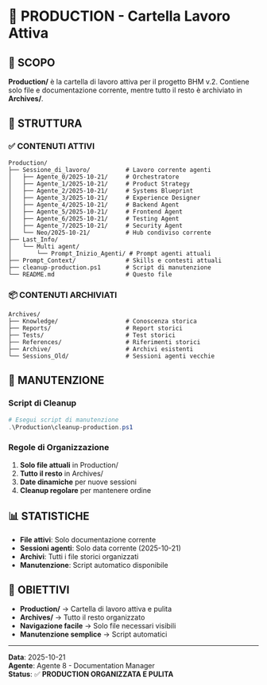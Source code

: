 # 📁 PRODUCTION - Cartella Lavoro Attiva

## 🎯 SCOPO
**Production/** è la cartella di lavoro attiva per il progetto BHM v.2. Contiene solo file e documentazione corrente, mentre tutto il resto è archiviato in **Archives/**.

## 📂 STRUTTURA

### **✅ CONTENUTI ATTIVI**
```
Production/
├── Sessione_di_lavoro/          # Lavoro corrente agenti
│   ├── Agente_0/2025-10-21/     # Orchestratore
│   ├── Agente_1/2025-10-21/     # Product Strategy
│   ├── Agente_2/2025-10-21/     # Systems Blueprint
│   ├── Agente_3/2025-10-21/     # Experience Designer
│   ├── Agente_4/2025-10-21/     # Backend Agent
│   ├── Agente_5/2025-10-21/     # Frontend Agent
│   ├── Agente_6/2025-10-21/     # Testing Agent
│   ├── Agente_7/2025-10-21/     # Security Agent
│   └── Neo/2025-10-21/          # Hub condiviso corrente
├── Last_Info/
│   └── Multi agent/
│       └── Prompt_Inizio_Agenti/ # Prompt agenti attuali
├── Prompt_Context/              # Skills e contesti attuali
├── cleanup-production.ps1       # Script di manutenzione
└── README.md                    # Questo file
```

### **📦 CONTENUTI ARCHIVIATI**
```
Archives/
├── Knowledge/                   # Conoscenza storica
├── Reports/                     # Report storici
├── Tests/                       # Test storici
├── References/                  # Riferimenti storici
├── Archive/                     # Archivi esistenti
└── Sessions_Old/                # Sessioni agenti vecchie
```

## 🔄 MANUTENZIONE

### **Script di Cleanup**
```powershell
# Esegui script di manutenzione
.\Production\cleanup-production.ps1
```

### **Regole di Organizzazione**
1. **Solo file attuali** in Production/
2. **Tutto il resto** in Archives/
3. **Date dinamiche** per nuove sessioni
4. **Cleanup regolare** per mantenere ordine

## 📊 STATISTICHE

- **File attivi**: Solo documentazione corrente
- **Sessioni agenti**: Solo data corrente (2025-10-21)
- **Archivi**: Tutti i file storici organizzati
- **Manutenzione**: Script automatico disponibile

## 🎯 OBIETTIVI

- **Production/** → Cartella di lavoro attiva e pulita
- **Archives/** → Tutto il resto organizzato
- **Navigazione facile** → Solo file necessari visibili
- **Manutenzione semplice** → Script automatici

---
**Data**: 2025-10-21  
**Agente**: Agente 8 - Documentation Manager  
**Status**: ✅ **PRODUCTION ORGANIZZATA E PULITA**

